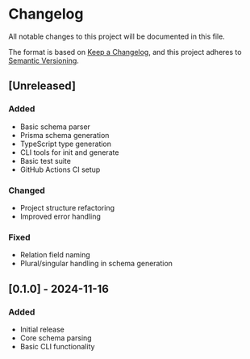 # Changelog
All notable changes to this project will be documented in this file.

The format is based on [Keep a Changelog](https://keepachangelog.com/en/1.0.0/),
and this project adheres to [Semantic Versioning](https://semver.org/spec/v2.0.0.html).

## [Unreleased]
### Added
- Basic schema parser
- Prisma schema generation
- TypeScript type generation
- CLI tools for init and generate
- Basic test suite
- GitHub Actions CI setup

### Changed
- Project structure refactoring
- Improved error handling

### Fixed
- Relation field naming
- Plural/singular handling in schema generation

## [0.1.0] - 2024-11-16
### Added
- Initial release
- Core schema parsing
- Basic CLI functionality